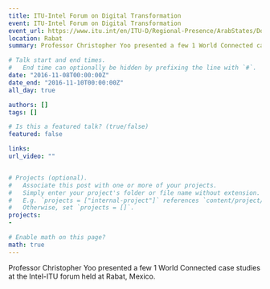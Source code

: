 ```yaml
---
title: ITU-Intel Forum on Digital Transformation
event: ITU-Intel Forum on Digital Transformation
event_url: https://www.itu.int/en/ITU-D/Regional-Presence/ArabStates/Documents/events/2016/DigitalTransformation/Draft%20AGENDA22-Oct-2016.pdf
location: Rabat
summary: Professor Christopher Yoo presented a few 1 World Connected case studies at the forum.

# Talk start and end times.
#   End time can optionally be hidden by prefixing the line with `#`.
date: "2016-11-08T00:00:00Z"
date_end: "2016-11-10T00:00:00Z"
all_day: true

authors: []
tags: []

# Is this a featured talk? (true/false)
featured: false

links:
url_video: ""


# Projects (optional).
#   Associate this post with one or more of your projects.
#   Simply enter your project's folder or file name without extension.
#   E.g. `projects = ["internal-project"]` references `content/project/deep-learning/index.md`.
#   Otherwise, set `projects = []`.
projects:
- 

# Enable math on this page?
math: true
---
```


Professor Christopher Yoo presented a few 1 World Connected case studies at the Intel-ITU forum held at Rabat, Mexico.



